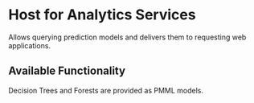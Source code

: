 # Host for Analytics Services

Allows querying prediction models and delivers them to requesting web applications.

## Available Functionality 

Decision Trees and Forests are provided as PMML models.
